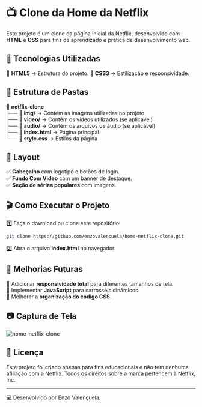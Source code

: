 # 📺 Clone da Home da Netflix


Este projeto é um clone da página inicial da Netflix, desenvolvido com **HTML** e **CSS** para fins de aprendizado e prática de desenvolvimento web.

## 🚀 Tecnologias Utilizadas

📌 **HTML5** → Estrutura do projeto.
📌 **CSS3** → Estilização e responsividade.

## 📂 Estrutura de Pastas

📁 **netflix-clone**  
├── 📁 **img/** → Contém as imagens utilizadas no projeto  
├── 📁 **video/** → Contém os vídeos utilizados (se aplicável)  
├── 📁 **audio/** → Contém os arquivos de áudio (se aplicável)  
├── 📄 **index.html** → Página principal  
└── 📄 **style.css** → Estilos da página  

## 🎨 Layout

✅ **Cabeçalho** com logotipo e botões de login.  
✅ **Fundo Com Video** com um banner de destaque.  
✅ **Seção de séries populares** com imagens.  

## 🎬 Como Executar o Projeto

1️⃣ Faça o download ou clone este repositório:
   ```bash
   git clone https://github.com/enzovalencuela/home-netflix-clone.git
   ```
2️⃣ Abra o arquivo **index.html** no navegador.

## 📌 Melhorias Futuras

🚀 Adicionar **responsividade total** para diferentes tamanhos de tela.  
🚀 Implementar **JavaScript** para carrosséis dinâmicos.  
🚀 Melhorar a **organização do código CSS**.  

## 📷 Captura de Tela

![home-netflix-clone](https://github.com/user-attachments/assets/66443954-e3cc-4fad-929e-0ae10f5b26fc)


## 📜 Licença

Este projeto foi criado apenas para fins educacionais e não tem nenhuma afiliação com a Netflix. Todos os direitos sobre a marca pertencem à Netflix, Inc.

---
💻 Desenvolvido por Enzo Valençuela.
